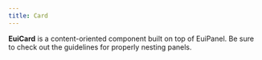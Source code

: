 ```yaml
---
title: Card
---
```


<EuiSpacer/>
<EuiPageHeader @pageTitle="Card"/>
<EuiSpacer/>
<EuiText>
  <p>
  <strong>EuiCard</strong>  is a content-oriented component built on top of EuiPanel. Be sure to check out the guidelines for properly nesting panels.
   </p>
</EuiText>

<EuiHorizontalRule/>
